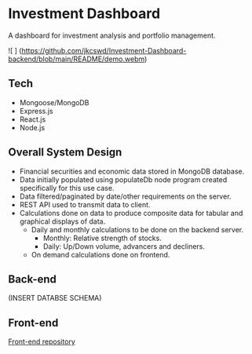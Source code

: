 # Investment Dashboard
A dashboard for investment analysis and portfolio management.

![ ] (https://github.com/jkcswd/Investment-Dashboard-backend/blob/main/README/demo.webm) 

## Tech
- Mongoose/MongoDB
- Express.js
- React.js
- Node.js

## Overall System Design
- Financial securities and economic data stored in MongoDB database.
- Data initially populated using populateDb node program created specifically for this use case.
- Data filtered/paginated by date/other requirements on the server.
- REST API used to transmit data to client.
- Calculations done on data to produce composite data for tabular and graphical displays of data.
  - Daily and monthly calculations to be done on the backend server.
    - Monthly: Relative strength of stocks.
    - Daily: Up/Down volume, advancers and decliners.
  - On demand calculations done on frontend.

## Back-end
(INSERT DATABSE SCHEMA)

## Front-end
[Front-end repository](https://github.com/jkcswd/Investment-Dashboard-frontend)
